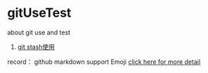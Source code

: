 # gitUseTest
about git use and test
  1. [git stash使用](https://github.com/zahileoo/GitTest/blob/master/git%20stash%E5%88%87%E6%8D%A2%E5%88%86%E6%94%AF.md)

record：
github markdown support Emoji [click here for more detail](https://www.webfx.com/tools/emoji-cheat-sheet/)
